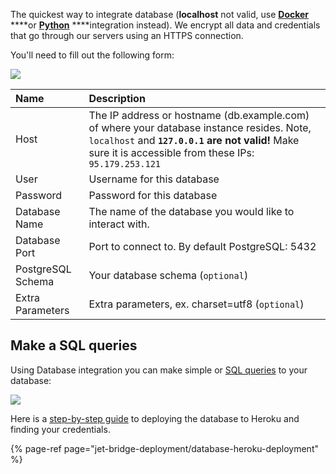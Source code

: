 The quickest way to integrate database \(**localhost** not valid, use [**Docker**](user-guide/integrations/postgresql-integration/docker-installation) ****or [**Python**](user-guide/integrations/postgresql-integration/python-app-installation) ****integration instead\). We encrypt all data and credentials that go through our servers using an HTTPS connection.

You'll need to fill out the following form:

![](https://gblobscdn.gitbook.com/assets%2F-LQ08RFAKZvFADEiXKFy%2F-MEATPYmRPkKrbdBF-ss%2F-MEATsLNP6T7IfV1ALfq%2Fimage.png?alt=media&token=fed518f0-c18e-4968-9997-9cf489e076e4)

| Name | Description |
| :--- | :--- |
| Host | The IP address or hostname \(db.example.com\) of where your database instance resides. Note, `localhost` and **`127.0.0.1` are not valid!** Make sure it is accessible from these IPs: `95.179.253.121` |
| User | Username for this database |
| Password | Password for this database |
| Database Name | The name of the database you would like to interact with. |
| Database Port | Port to connect to. By default PostgreSQL: 5432 |
| PostgreSQL Schema  | Your database schema \(`optional`\) |
| Extra Parameters | Extra parameters, ex. charset=utf8 \(`optional`\) |

## Make a SQL queries

Using Database integration you can make simple or [SQL queries](user-guide/data/make-a-sql-query) to your database:

![](https://gblobscdn.gitbook.com/assets%2F-LQ08RFAKZvFADEiXKFy%2F-ME-iIaphZMtnaaHk2WV%2F-ME-lQVBeLBZC_ybD9gX%2FGIF.gif?alt=media&token=2d26a6b0-a9be-4038-9468-4297abad1000)

Here is a [step-by-step guide](jet-bridge-deployment/database-heroku-deployment) to deploying the database to Heroku and finding your credentials.

{% page-ref page="jet-bridge-deployment/database-heroku-deployment" %}

